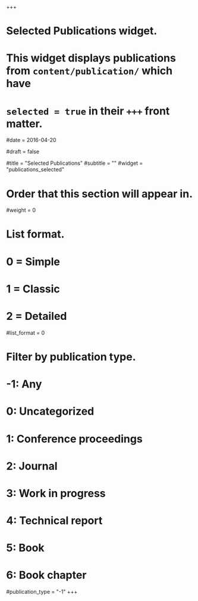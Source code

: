 +++
# Selected Publications widget.
# This widget displays publications from `content/publication/` which have
# `selected = true` in their `+++` front matter.

#date = 2016-04-20

#draft = false

#title = "Selected Publications"
#subtitle = ""
#widget = "publications_selected"

# Order that this section will appear in.
#weight = 0

# List format.
#   0 = Simple
#   1 = Classic
#   2 = Detailed
#list_format = 0

# Filter by publication type.
# -1: Any
#  0: Uncategorized
#  1: Conference proceedings
#  2: Journal
#  3: Work in progress
#  4: Technical report
#  5: Book
#  6: Book chapter
#publication_type = "-1"
+++

